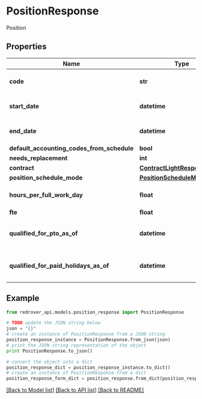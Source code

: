 # PositionResponse

Position

## Properties
Name | Type | Description | Notes
------------ | ------------- | ------------- | -------------
**code** | **str** | The code of the position | [optional] 
**start_date** | **datetime** | The date the position begins | [optional] 
**end_date** | **datetime** | The date the position ends | [optional] 
**default_accounting_codes_from_schedule** | **bool** |  | [optional] 
**needs_replacement** | **int** |  | [optional] 
**contract** | [**ContractLightResponse**](ContractLightResponse.md) |  | [optional] 
**position_schedule_mode** | [**PositionScheduleModeEnum**](PositionScheduleModeEnum.md) |  | [optional] 
**hours_per_full_work_day** | **float** | The hours worked in a full day | [optional] 
**fte** | **float** |  | [optional] 
**qualified_for_pto_as_of** | **datetime** | When is the position qualified for PTO | [optional] 
**qualified_for_paid_holidays_as_of** | **datetime** | When is the position qualified for holidays | [optional] 

## Example

```python
from redrover_api.models.position_response import PositionResponse

# TODO update the JSON string below
json = "{}"
# create an instance of PositionResponse from a JSON string
position_response_instance = PositionResponse.from_json(json)
# print the JSON string representation of the object
print PositionResponse.to_json()

# convert the object into a dict
position_response_dict = position_response_instance.to_dict()
# create an instance of PositionResponse from a dict
position_response_form_dict = position_response.from_dict(position_response_dict)
```
[[Back to Model list]](../README.md#documentation-for-models) [[Back to API list]](../README.md#documentation-for-api-endpoints) [[Back to README]](../README.md)


